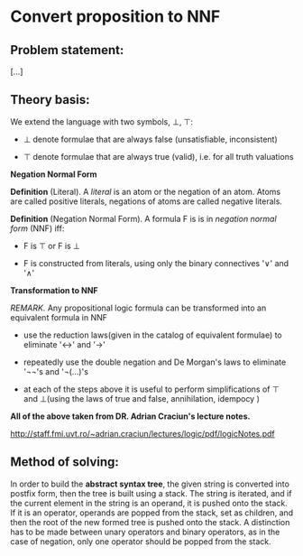 # Convert proposition to NNF

## Problem statement:

[...]

## Theory basis:

We extend the language with two symbols, ⊥, ⊤:

* ⊥ denote formulae that are always false (unsatisfiable, inconsistent)

* ⊤ denote formulae that are always true (valid), i.e. for all truth valuations

**Negation Normal Form**

**Definition** (Literal). 
A *literal* is an atom or the negation of an atom. Atoms are called positive literals, negations of atoms are called negative literals.

**Definition** (Negation Normal Form).
A formula F is is in *negation normal form* (NNF) iff:

* F is ⊤ or F is ⊥

* F is constructed from literals, using only the binary connectives '∨' and '∧'

**Transformation to NNF**

*REMARK.* Any propositional logic formula can be transformed into an equivalent formula in NNF

* use the reduction laws(given in the catalog of equivalent formulae) to eliminate '↔' and '→'

* repeatedly use the double negation and De Morgan's laws to eliminate '¬¬'s and '¬(...)'s

* at each of the steps above it is useful to perform simplifications of ⊤ and ⊥(using the laws of true and false, annihilation, idempocy )

**All of the above taken from DR. Adrian Craciun's lecture notes.**

http://staff.fmi.uvt.ro/~adrian.craciun/lectures/logic/pdf/logicNotes.pdf

## Method of solving:

In order to build the **abstract syntax tree**, the given string is converted into postfix form, then the tree is built using a stack. The string is iterated, 
and if the current element in the string is an operand, it is pushed onto the stack. If it is an operator, operands are popped from the stack, set as children,
and then the root of the new formed tree is pushed onto the stack. A distinction has to be made between unary operators and binary operators, as in the case of
negation, only one operator should be popped from the stack.

